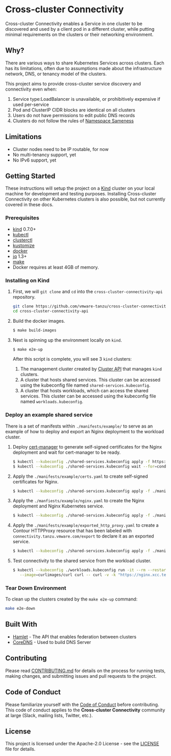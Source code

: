 # Cross-cluster Connectivity

Cross-cluster Connectivity enables a Service in one cluster to be discovered and
used by a client pod in a different cluster, while putting minimal requirements
on the clusters or their networking environment.

## Why?

There are various ways to share Kubernetes Services across clusters. Each has
its limitations, often due to assumptions made about the infrastructure network,
DNS, or tenancy model of the clusters.

This project aims to provide cross-cluster service discovery and connectivity
even when:

1. Service type:LoadBalancer is unavailable, or prohibitively expensive if used
   per-service
2. Pod and ClusterIP CIDR blocks are identical on all clusters
3. Users do not have permissions to edit public DNS records
4. Clusters do not follow the rules of [Namespace
   Sameness](https://groups.google.com/forum/#!msg/kubernetes-sig-multicluster/jfDAMxFWlOg/9Z9O0mVpAgAJ)

## Limitations

* Cluster nodes need to be IP routable, for now
* No multi-tenancy support, yet
* No IPv6 support, yet

## Getting Started

These instructions will setup the project on a [Kind](https://kind.sigs.k8s.io/)
cluster on your local machine for development and testing purposes. Installing
Cross-cluster Connectivity on other Kubernetes clusters is also possible, but
not currently covered in these docs.

### Prerequisites

* [kind](https://kind.sigs.k8s.io/) 0.7.0+
* [kubectl](https://kubernetes.io/docs/tasks/tools/install-kubectl/)
* [clusterctl](https://cluster-api.sigs.k8s.io/clusterctl/overview.html)
* [kustomize](https://kustomize.io/)
* [docker](https://www.docker.com/)
* [jq](https://stedolan.github.io/jq/) 1.3+
* [make](https://www.gnu.org/software/make/)
* Docker requires at least 4GB of memory.

### Installing on Kind

1. First, we will `git clone` and `cd` into the `cross-cluster-connectivity-api`
   repository.
   ```bash
   git clone https://github.com/vmware-tanzu/cross-cluster-connectivity-api.git
   cd cross-cluster-connectivity-api
   ```

1. Build the docker images.
   ```bash
   $ make build-images
   ```

1. Next is spinning up the environment locally on `kind`.
   ```bash
   $ make e2e-up
   ```

   After this script is complete, you will see 3 `kind` clusters:
   1. The management cluster created by [Cluster
      API](https://cluster-api.sigs.k8s.io/) that manages `kind` clusters.
   1. A cluster that hosts shared services. This cluster can be accessed using
      the kubeconfig file named `shared-services.kubeconfig`.
   1. A cluster that hosts workloads, which can access the shared services. This
      cluster can be accessed using the kubeconfig file named
      `workloads.kubeconfig`.

### Deploy an example shared service

There is a set of manifests within `./manifests/example/` to serve as an example
of how to deploy and export an Nginx deployment to the workload cluster.

1. Deploy [cert-manager](https://cert-manager.io/) to generate self-signed
   certificates for the Nginx deployment and wait for cert-manager to be ready.
   ```bash
   $ kubectl --kubeconfig ./shared-services.kubeconfig apply -f https://github.com/jetstack/cert-manager/releases/download/v0.11.0/cert-manager.yaml
   $ kubectl --kubeconfig ./shared-services.kubeconfig wait --for=condition=Available --timeout=300s apiservice v1beta1.webhook.cert-manager.io
   ```

1. Apply the `./manifests/example/certs.yaml` to create self-signed certificates
   for Nginx.
   ```bash
   $ kubectl --kubeconfig ./shared-services.kubeconfig apply -f ./manifests/example/certs.yaml
   ```

1. Apply the `./manfiests/example/nginx.yaml` to create the Nginx deployment and
   Nginx Kubernetes service.
   ```bash
   $ kubectl --kubeconfig ./shared-services.kubeconfig apply -f ./manifests/example/nginx.yaml
   ```

1. Apply the `./manifests/example/exported_http_proxy.yaml` to create a Contour
   HTTPProxy resource that has been labeled with
   `connectivity.tanzu.vmware.com/export` to declare it as an exported service.
   ```bash
   $ kubectl --kubeconfig ./shared-services.kubeconfig apply -f ./manifests/example/exported_http_proxy.yaml
   ```

1. Test connectivity to the shared service from the workload cluster.
   ```bash
   $ kubectl --kubeconfig ./workloads.kubeconfig run -it --rm --restart=Never \
      --image=curlimages/curl curl -- curl -v -k "https://nginx.xcc.test"
   ```

### Tear Down Environment

To clean up the clusters created by the `make e2e-up` command:
```bash
make e2e-down
```

## Built With

* [Hamlet](https://github.com/vmware/hamlet) - The API that enables federation
  between clusters
* [CoreDNS](https://coredns.io/) - Used to build DNS Server

## Contributing

Please read [CONTRIBUTING.md](./CONTRIBUTING.md) for details on the process for
running tests, making changes, and submitting issues and pull requests to the
project.

## Code of Conduct

Please familiarize yourself with the [Code of Conduct](./CODE_OF_CONDUCT.md)
before contributing. This code of conduct applies to the **Cross-cluster
Connectivity** community at large (Slack, mailing lists, Twitter, etc.).

## License

This project is licensed under the Apache-2.0 License - see the
[LICENSE](LICENSE) file for details.
